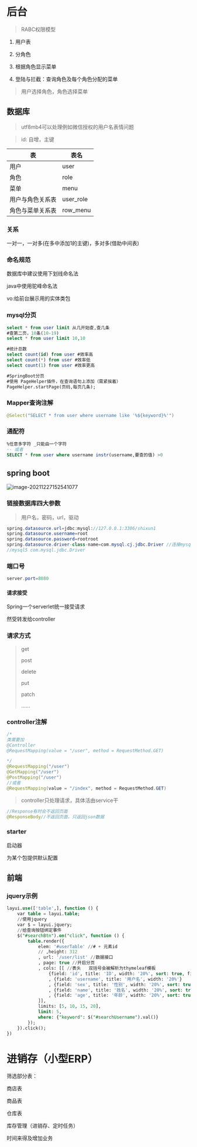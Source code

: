 # 后台

>  RABC权限模型

1. 用户表

2. 分角色

3. 根据角色显示菜单

4. 登陆与拦截：查询角色及每个角色分配的菜单

> 用户选择角色，角色选择菜单

## 数据库

> utf8mb4可以处理例如微信授权的用户名表情问题

> id: 自增，主键
>

| 表   | 表名 |
| ---- | ---- |
|用户|user|
|角色|role|
|菜单|menu|
|用户与角色关系表|user_role|
|角色与菜单关系表|row_menu|

### 关系

一对一，一对多(在多中添加1的主键)，多对多(借助中间表)

### 命名规范

数据库中建议使用下划线命名法

java中使用驼峰命名法

vo:给前台展示用的实体类包

### mysql分页

```sql
select * from user limit 从几开始查,查几条
#查第二页，10条(10-19)
select * from user limit 10,10

#统计总数
select count(id) from user #效率高
select count(*) from user #效率低
select count(1) from user #效率更高

#SpringBoot分页
#使用 PageHelper插件，在查询语句上添加（需紧挨着）
PageHelper.startPage(页码,每页几条);
```

### Mapper查询注解

```java
@Select("SELECT * from user where username like '%${keyword}%'")

```

### 通配符

```sql
%任意多字符 _只能由一个字符
-- 或者
SELECT * from user where username instr(username,要查的值) >0
```





## spring boot

![image-20211227152541077](C:\Users\lijia\AppData\Roaming\Typora\typora-user-images\image-20211227152541077.png)

### 链接数据库四大参数

> 用户名，密码，url，驱动

```java
spring.datasource.url=jdbc:mysql://127.0.0.1:3306/shixun1
spring.datasource.username=root
spring.datasource.password=rootroot
spring.datasource.driver-class-name=com.mysql.cj.jdbc.Driver //连接mysql8
//mysql5 com.mysql.jdbc.Driver
```

### 端口号

```java
server.port=8080
```

#### 请求接受

Spring一个serverlet统一接受请求

然受转发给controller

### 请求方式

> get
>
> post
>
> delete
>
> put
>
> patch
>
> ......

### controller注解

```java
/*
类需要加
@Controller
@RequestMapping(value = "/user", method = RequestMethod.GET)

*/
@RequestMapping("/user")
@GetMapping("/user")
@PostMapping("/user")
//或者
@RequestMapping(value = "/index", method = RequestMethod.GET)
```

> controller只处理请求，具体活由service干

```java
//Response有时会不返回页面
@ResponseBody//不返回页面，只返回json数据
```

### starter

启动器

为某个包提供默认配置

## 前端

### jquery示例

```sql
layui.use(['table',], function () {
    var table = layui.table;
    //使用jquery
    var $ = layui.jquery;
    //给查询按钮绑定事件
    $("#searchBtn").on("click", function () {
        table.render({
            elem: '#userTable' //# + 元素id
            // ,height: 312
            , url: '/user/list' //数据接口
            , page: true //开启分页
            , cols: [[ //表头   双括号会被解析为thymeleaf模板
                {field: 'id', title: 'ID', width: '20%', sort: true, fixed: 'left'}
                , {field: 'username', title: '用户名', width: '20%'}
                , {field: 'sex', title: '性别', width: '20%', sort: true}
                , {field: 'name', title: '姓名', width: '20%', sort: true}
                , {field: 'age', title: '年龄', width: '20%', sort: true}
            ]],
            limits: [5, 10, 15, 20],
            limit: 5,
            where: {"keyword": $("#searchUsername").val()}
        });
    }).click();
})
```



# 进销存（小型ERP）

筛选部分表：

商店表

商品表

仓库表

库存管理（进销存、定时任务）

时间来得及增加业务